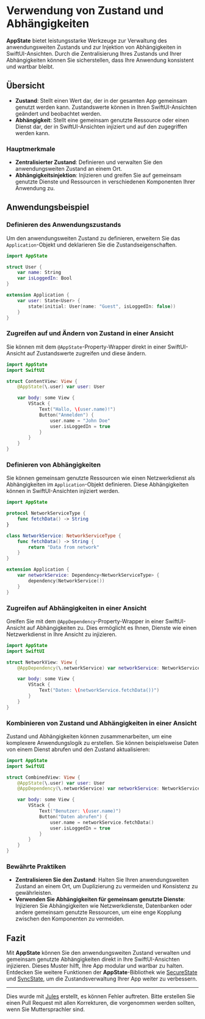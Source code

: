 # Verwendung von Zustand und Abhängigkeiten

**AppState** bietet leistungsstarke Werkzeuge zur Verwaltung des anwendungsweiten Zustands und zur Injektion von Abhängigkeiten in SwiftUI-Ansichten. Durch die Zentralisierung Ihres Zustands und Ihrer Abhängigkeiten können Sie sicherstellen, dass Ihre Anwendung konsistent und wartbar bleibt.

## Übersicht

- **Zustand**: Stellt einen Wert dar, der in der gesamten App gemeinsam genutzt werden kann. Zustandswerte können in Ihren SwiftUI-Ansichten geändert und beobachtet werden.
- **Abhängigkeit**: Stellt eine gemeinsam genutzte Ressource oder einen Dienst dar, der in SwiftUI-Ansichten injiziert und auf den zugegriffen werden kann.

### Hauptmerkmale

- **Zentralisierter Zustand**: Definieren und verwalten Sie den anwendungsweiten Zustand an einem Ort.
- **Abhängigkeitsinjektion**: Injizieren und greifen Sie auf gemeinsam genutzte Dienste und Ressourcen in verschiedenen Komponenten Ihrer Anwendung zu.

## Anwendungsbeispiel

### Definieren des Anwendungszustands

Um den anwendungsweiten Zustand zu definieren, erweitern Sie das `Application`-Objekt und deklarieren Sie die Zustandseigenschaften.

```swift
import AppState

struct User {
    var name: String
    var isLoggedIn: Bool
}

extension Application {
    var user: State<User> {
        state(initial: User(name: "Guest", isLoggedIn: false))
    }
}
```

### Zugreifen auf und Ändern von Zustand in einer Ansicht

Sie können mit dem `@AppState`-Property-Wrapper direkt in einer SwiftUI-Ansicht auf Zustandswerte zugreifen und diese ändern.

```swift
import AppState
import SwiftUI

struct ContentView: View {
    @AppState(\.user) var user: User

    var body: some View {
        VStack {
            Text("Hallo, \(user.name)!")
            Button("Anmelden") {
                user.name = "John Doe"
                user.isLoggedIn = true
            }
        }
    }
}
```

### Definieren von Abhängigkeiten

Sie können gemeinsam genutzte Ressourcen wie einen Netzwerkdienst als Abhängigkeiten im `Application`-Objekt definieren. Diese Abhängigkeiten können in SwiftUI-Ansichten injiziert werden.

```swift
import AppState

protocol NetworkServiceType {
    func fetchData() -> String
}

class NetworkService: NetworkServiceType {
    func fetchData() -> String {
        return "Data from network"
    }
}

extension Application {
    var networkService: Dependency<NetworkServiceType> {
        dependency(NetworkService())
    }
}
```

### Zugreifen auf Abhängigkeiten in einer Ansicht

Greifen Sie mit dem `@AppDependency`-Property-Wrapper in einer SwiftUI-Ansicht auf Abhängigkeiten zu. Dies ermöglicht es Ihnen, Dienste wie einen Netzwerkdienst in Ihre Ansicht zu injizieren.

```swift
import AppState
import SwiftUI

struct NetworkView: View {
    @AppDependency(\.networkService) var networkService: NetworkServiceType

    var body: some View {
        VStack {
            Text("Daten: \(networkService.fetchData())")
        }
    }
}
```

### Kombinieren von Zustand und Abhängigkeiten in einer Ansicht

Zustand und Abhängigkeiten können zusammenarbeiten, um eine komplexere Anwendungslogik zu erstellen. Sie können beispielsweise Daten von einem Dienst abrufen und den Zustand aktualisieren:

```swift
import AppState
import SwiftUI

struct CombinedView: View {
    @AppState(\.user) var user: User
    @AppDependency(\.networkService) var networkService: NetworkServiceType

    var body: some View {
        VStack {
            Text("Benutzer: \(user.name)")
            Button("Daten abrufen") {
                user.name = networkService.fetchData()
                user.isLoggedIn = true
            }
        }
    }
}
```

### Bewährte Praktiken

- **Zentralisieren Sie den Zustand**: Halten Sie Ihren anwendungsweiten Zustand an einem Ort, um Duplizierung zu vermeiden und Konsistenz zu gewährleisten.
- **Verwenden Sie Abhängigkeiten für gemeinsam genutzte Dienste**: Injizieren Sie Abhängigkeiten wie Netzwerkdienste, Datenbanken oder andere gemeinsam genutzte Ressourcen, um eine enge Kopplung zwischen den Komponenten zu vermeiden.

## Fazit

Mit **AppState** können Sie den anwendungsweiten Zustand verwalten und gemeinsam genutzte Abhängigkeiten direkt in Ihre SwiftUI-Ansichten injizieren. Dieses Muster hilft, Ihre App modular und wartbar zu halten. Entdecken Sie weitere Funktionen der **AppState**-Bibliothek wie [SecureState](usage-securestate.md) und [SyncState](usage-syncstate.md), um die Zustandsverwaltung Ihrer App weiter zu verbessern.

---
Dies wurde mit [Jules](https://jules.google) erstellt, es können Fehler auftreten. Bitte erstellen Sie einen Pull Request mit allen Korrekturen, die vorgenommen werden sollten, wenn Sie Muttersprachler sind.

